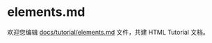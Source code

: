 elements.md
===

欢迎您编辑 <a target="__blank" href="https://github.com/jaywcjlove/html-tutorial/blob/master/docs/tutorial/elements.md">docs/tutorial/elements.md</a> 文件，共建 HTML Tutorial 文档。
